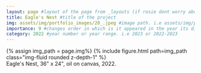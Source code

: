 ```yaml
---
layout: page #layout of the page from _layouts (if rosie dont worry about this)
title: Eagle's Nest #title of the project
img: assets/img/portfolio_images/20_.jpeg #image path. i.e assets/img/portfolio_images/1_.jpg
importance: 9 #changes order in which is it appeared in the year its displayed in
category: 2022 #year number or year range. i.e 2023 or 2022-2023
---
```


<div class="row">
    <div class="col-sm mt-3 mt-md-0">
        {% assign img_path = page.img%}
        {% include figure.html path=img_path  class="img-fluid rounded z-depth-1" %}
    </div>
</div>
<div class="caption">
    Eagle's Nest, 36" x 24", oil on canvas, 2022.
</div>

